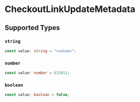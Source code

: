 # CheckoutLinkUpdateMetadata


## Supported Types

### `string`

```typescript
const value: string = "<value>";
```

### `number`

```typescript
const value: number = 633911;
```

### `boolean`

```typescript
const value: boolean = false;
```

